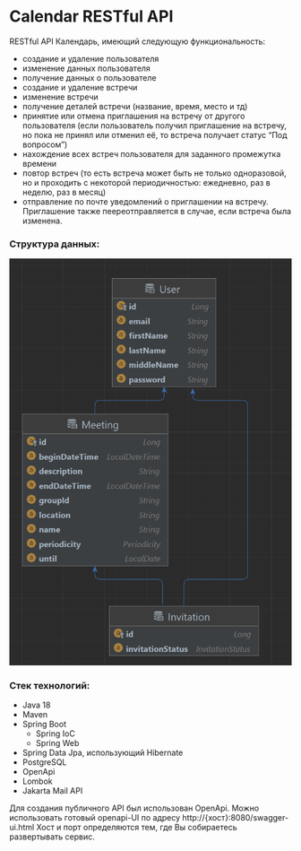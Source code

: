 # Calendar RESTful API
RESTful API Календарь, имеющий следующую функциональность:
* создание и удаление пользователя
* изменение данных пользователя
* получение данных о пользователе
* создание и удаление встречи
* изменение встречи
* получение деталей встречи (название, время, место и тд)
* принятие или отмена приглашения на встречу от другого пользователя (если пользователь получил приглашение на встречу, но пока не принял или отменил её, то встреча получает статус “Под вопросом”)
* нахождение всех встреч пользователя для заданного промежутка времени
* повтор встреч (то есть встреча может быть не только одноразовой, но и проходить с некоторой периодичностью: ежедневно, раз в неделю, раз в месяц)
* отправление по почте уведомлений о приглашении на встречу. Приглашение также пеереотправляется в случае, если встреча была изменена.

### Структура данных:

![img.png](img.png)

### Стек технологий:
* Java 18
* Maven
* Spring Boot
  * Spring IoC 
  * Spring Web
* Spring Data Jpa, использующий Hibernate
* PostgreSQL
* OpenApi
* Lombok
* Jakarta Mail API

Для создания публичного API был использован OpenApi.
Можно использовать готовый openapi-UI по адресу http://{хост}:8080/swagger-ui.html
Хост и порт определяются тем, где Вы собираетесь развертывать сервис.